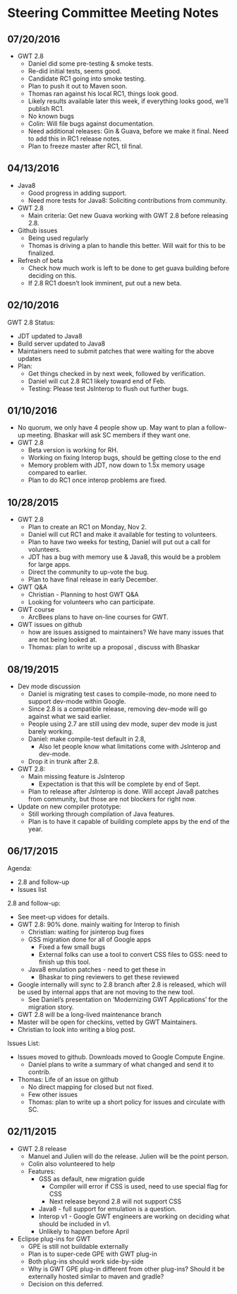 Steering Committee Meeting Notes
================================

## 07/20/2016

* GWT 2.8
    * Daniel did some pre-testing & smoke tests. 
    * Re-did initial tests, seems good. 
    * Candidate RC1 going into smoke testing.
    * Plan to push it out to Maven soon. 
    * Thomas ran against his local RC1, things look good. 
    * Likely results available later this week, if everything looks good, we’ll publish RC1.
    * No known bugs
    * Colin: Will file bugs against documentation.
    * Need additional releases: Gin & Guava, before we make it final. Need to add this in RC1 release notes.
    * Plan to freeze master after RC1, til final. 

## 04/13/2016
 
* Java8
    * Good progress in adding support. 
    * Need more tests for Java8: Soliciting contributions from community. 
* GWT 2.8
    * Main criteria: Get new Guava working with GWT 2.8 before releasing 2.8.
* Github issues
    * Being used regularly
    * Thomas is driving a plan to handle this better. Will wait for this to be finalized.
* Refresh of beta
    * Check how much work is left to be done to get guava building before deciding on this.
    * If 2.8 RC1 doesn’t look imminent, put out a new beta.
 
## 02/10/2016

GWT 2.8 Status:

* JDT updated to Java8
* Build server updated to Java8
* Maintainers need to submit patches that were waiting for the above updates
* Plan:
    * Get things checked in by next week, followed by verification.
    * Daniel will cut 2.8 RC1 likely toward end of Feb.
    * Testing: Please test JsInterop to flush out further bugs.
    
## 01/10/2016

* No quorum, we only have 4 people show up. May want to plan a follow-up meeting. Bhaskar will ask SC members if they want one.
* GWT 2.8
    * Beta version is working for RH.
    * Working on fixing Interop bugs, should be getting close to the end
    * Memory problem with JDT, now down to 1.5x memory usage compared to earlier.
    * Plan to do RC1 once interop problems are fixed.
     
## 10/28/2015

* GWT 2.8
    * Plan to create an RC1 on Monday, Nov 2.
    * Daniel will cut RC1 and make it available for testing to volunteers. 
    * Plan to have two weeks for testing, Daniel will put out a call for volunteers. 
    * JDT has a bug with memory use & Java8, this would be a problem for large apps. 
    * Direct the community to up-vote the bug.
    * Plan to have final release in early December.
* GWT Q&A
    * Christian - Planning to host GWT Q&A
    * Looking for volunteers who can participate.
* GWT course
    * ArcBees plans to have on-line courses for GWT.
* GWT issues on github
    * how are issues assigned to maintainers? We have many issues that are not being looked at.
    * Thomas: plan to write up a proposal , discuss with Bhaskar
    
## 08/19/2015

* Dev mode discussion
    * Daniel is migrating test cases to compile-mode, no more need to support dev-mode within Google.
    * Since 2.8 is a compatible release, removing dev-mode will go against what we said earlier.
    * People using 2.7 are still using dev mode, super dev mode is just barely working. 
    * Daniel: make compile-test default in 2.8, 
        * Also let people know what limitations come with JsInterop and dev-mode. 
    * Drop it in trunk after 2.8.
* GWT 2.8:
    * Main missing feature is JsInterop
        * Expectation is that this will be complete by end of Sept.
    * Plan to release after JsInterop is done. Will accept Java8 patches from community, but those are not blockers for right now. 
* Update on new compiler prototype:
    * Still working through compilation of Java features.
    * Plan is to have it capable of building complete apps by the end of the year.
    
## 06/17/2015 

Agenda:

* 2.8 and follow-up
* Issues list

2.8 and follow-up:

* See meet-up vidoes for details.
* GWT 2.8: 90% done. mainly waiting for Interop to finish
    * Christian: waiting for jsinterop bug fixes
    * GSS migration done for all of Google apps
        * Fixed a few small bugs
        * External folks can use a tool to convert CSS files to GSS: need to finish up this tool.
    * Java8 emulation patches - need to get these in
        * Bhaskar to ping reviewers to get these reviewed
* Google internally will sync to 2.8 branch after 2.8 is released, which will be used by internal apps that are not moving to the new tool.
    * See Daniel’s presentation on ‘Modernizing GWT Applications’ for the migration story.
* GWT 2.8 will be a long-lived maintenance branch
* Master will be open for checkins, vetted by GWT Maintainers. 
* Christian to look into writing a blog post.

Issues List:

* Issues moved to github. Downloads moved to Google Compute Engine.
    * Daniel plans to write a summary of what changed and send it to contrib.
* Thomas: Life of an issue on github
    * No direct mapping for closed but not fixed.
    * Few other issues
    * Thomas: plan to write up a short policy for issues and circulate with SC.
    
## 02/11/2015

* GWT 2.8 release
    * Manuel and Julien will do the release. Julien will be the point person.
    * Colin also volunteered to help
    * Features:
        * GSS as default, new migration guide
            * Compiler will error if CSS is used, need to use special flag for CSS
            * Next release beyond 2.8 will not support CSS
        * Java8 - full support for emulation is a question.
        * Interop v1 - Google GWT engineers are working on deciding what should be included in v1.
        * Unlikely to happen before April
* Eclipse plug-ins for GWT
    * GPE is still not buildable externally
    * Plan is to super-cede GPE with GWT plug-in
    * Both plug-ins should work side-by-side
    * Why is GWT GPE plug-in different from other plug-ins? Should it be externally hosted similar to maven and gradle?
    * Decision on this deferred.
